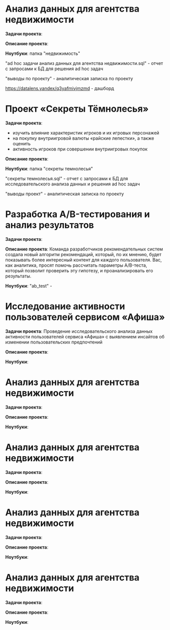 # Анализ данных для агентства недвижимости
**Задачи проекта**:


**Описание проекта**:


**Ноутбуки**: папка "недвижимость"

"ad hoc задачи анализ данных для агентства недвижимости.sql" - отчет с запросами к БД для решения ad hoc задач

"выводы по проекту" - аналитическая записка по проекту

https://datalens.yandex/q3yafmivjmzmd - дашборд 

# Проект «Секреты Тёмнолесья»
**Задачи проекта**: 
- изучить влияние характеристик игроков и их игровых персонажей 
- на покупку внутриигровой валюты «райские лепестки», а также оценить 
- активность игроков при совершении внутриигровых покупок


**Описание проекта**:

**Ноутбуки**: папка "секреты темнолесья"

"секреты темнолесья.sql" - отчет с запросами к БД для исследовательского анализа данных и решения ad hoc задач

"выводы проект" - аналитическая записка по проекту

# Разработка A/B-тестирования и анализ результатов
**Задачи проекта**:


**Описание проекта**:
Команда разработчиков рекомендательных систем создала новый алгоритм рекомендаций, который, по их мнению, будет показывать более интересный контент для каждого пользователя. Вас, как аналитика, просят помочь рассчитать параметры A/B-теста, который позволит проверить эту гипотезу, и проанализировать его результаты.


**Ноутбуки**: 
"ab_test" - 

# Исследование активности пользователей сервисом «Афиша»
**Задачи проекта**: Проведение исследовательского анализа данных активности пользователей сервиса «Афиша» с выявлением инсайтов об изменении пользовательских предпочтений 

**Описание проекта**:

**Ноутбуки**:

# Анализ данных для агентства недвижимости
**Задачи проекта**:

**Описание проекта**:

**Ноутбуки**:

# Анализ данных для агентства недвижимости
**Задачи проекта**:

**Описание проекта**:

**Ноутбуки**:

# Анализ данных для агентства недвижимости
**Задачи проекта**:

**Описание проекта**:

**Ноутбуки**:

# Анализ данных для агентства недвижимости
**Задачи проекта**:

**Описание проекта**:

**Ноутбуки**:
